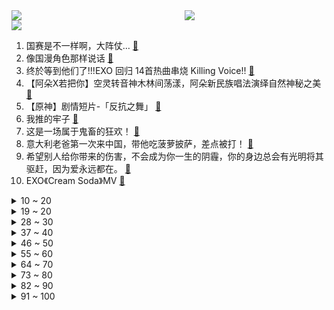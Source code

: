 <div >
	<a style="float:left;width:55%;" href = "https://github.com/anuraghazra/github-readme-stats">
	 <img src = "https://github-readme-stats.vercel.app/api?username=iuuuuuaena&theme=buefy&show_icons=true"/>
	</a>
	<a  style="float:right;width:45%" href = "https://github.com/anuraghazra/github-readme-stats">
	 <img  src="https://github-readme-stats.vercel.app/api/top-langs/?username=anuraghazra&layout=compact"/>
	</a>
	</div>

[![](https://img.shields.io/badge/jxd-@jxdgogogo.xyz-yellowgreen.svg)](https://www.jxdgogogo.xyz)<br>
1. 国赛是不一样啊，大阵仗… [:link:](//www.bilibili.com/video/BV1eV411T76T) <br>
2. 像国漫角色那样说话 [:link:](//www.bilibili.com/video/BV1As4y1r7Xf) <br>
3. 终於等到他们了!!!EXO 回归 14首热曲串烧 Killing Voice!! [:link:](//www.bilibili.com/video/BV1Uk4y1P7p5) <br>
4. 【阿朵X若把你】空灵转音神木林间荡漾，阿朵新民族唱法演绎自然神秘之美 [:link:](//www.bilibili.com/video/BV1Hg4y1w75g) <br>
5. 【原神】剧情短片-「反抗之舞」 [:link:](//www.bilibili.com/video/BV1BM4y1j7z1) <br>
6. 我推的牢子 [:link:](//www.bilibili.com/video/BV1k94y1q7Ak) <br>
7. 这是一场属于鬼畜的狂欢！ [:link:](//www.bilibili.com/video/BV1eW4y1f7yC) <br>
8. 意大利老爸第一次来中国，带他吃菠萝披萨，差点被打！ [:link:](//www.bilibili.com/video/BV1Kz4y1J7EC) <br>
9. 希望别人给你带来的伤害，不会成为你一生的阴霾，你的身边总会有光明将其驱赶，因为爱永远都在。 [:link:](//www.bilibili.com/video/BV1Xu411j7Yp) <br>
10. EXO《Cream Soda》MV [:link:](//www.bilibili.com/video/BV1fN411m7Rg) <br>
<details>
<summary>10 ~ 20</summary>

11. 你币没了！世界冠军魔术师vs高速摄影机，竟然打平了？ [:link:](//www.bilibili.com/video/BV1BV411T7De) <br>
12. 如何丧得很愉快 [:link:](//www.bilibili.com/video/BV1eP411C7zu) <br>
13. 【罗翔】村民修桥收费被判处寻衅滋事，这件事应该如何看？ [:link:](//www.bilibili.com/video/BV1KX4y1e7cP) <br>
14. 【12306】如何优雅地完成一次火车出行 [:link:](//www.bilibili.com/video/BV1sN411m71t) <br>
15. 遇见这位大爷后，我有点相信赵子龙7进7出的故事了 [:link:](//www.bilibili.com/video/BV1xV411T7SS) <br>
16. 他说要建设祖国的西北，你可以选择摆烂，但请不要给一腔热血的人泼冷水。 [:link:](//www.bilibili.com/video/BV1iW4y1o73v) <br>
17. 你好，可以去你家给你做饭吗？ [:link:](//www.bilibili.com/video/BV1rX4y1e781) <br>
18. 你把屈原包里面了？ [:link:](//www.bilibili.com/video/BV1s94y1B76e) <br>
19. 凯亚和可莉的新衣服！ [:link:](//www.bilibili.com/video/BV1EF41197f8) <br>
</details>
<details>
<summary>19 ~ 20</summary>

20. 《明日方舟》集成战略「探索者的银凇止境」宣传PV · 玩法介绍 [:link:](//www.bilibili.com/video/BV1Qh4y1Z7jV) <br>
21. 《优雅永不过时》 [:link:](//www.bilibili.com/video/BV1hh4y177zq) <br>
22. #比心挑战 [:link:](//www.bilibili.com/video/BV1Uk4y1P7C1) <br>
23. 巴黎防盗小经历？ [:link:](//www.bilibili.com/video/BV18F411977R) <br>
24. 《柯南》离谱！男人为了给美女下毒，自己先喝了一口，而且还没死！ [:link:](//www.bilibili.com/video/BV1b8411D7RL) <br>
25. 我打一盘王者花了2万块是什么体验！6国标2金标混战，公孙离是导演！请了10个职业选手当演员！！ [:link:](//www.bilibili.com/video/BV16V411T7T3) <br>
26. “那天，他盛情地宴请了年少的自己” [:link:](//www.bilibili.com/video/BV1cx4y1o7p6) <br>
27. 太酷炫！无人机操作手，申请出战！ [:link:](//www.bilibili.com/video/BV1mV4y187uV) <br>
28. 哪有男人不会做饭啊！（牙签牛肉） [:link:](//www.bilibili.com/video/BV1PX4y1e7FY) <br>
</details>
<details>
<summary>28 ~ 30</summary>

29. 为什么全世界电力系统都说中文？ [:link:](//www.bilibili.com/video/BV16g4y1w74i) <br>
30. 本来想记录一下吃梦中情瓜的过程 没想到记录到了手残瞬间 哭死 [:link:](//www.bilibili.com/video/BV1dX4y1H7Kn) <br>
31. 《 天 价 水 果 》第六期 [:link:](//www.bilibili.com/video/BV1Yj411Z78w) <br>
32. 他们不是超人，却是我们的超级英雄，向消防员致敬 [:link:](//www.bilibili.com/video/BV1hX4y1e7Td) <br>
33. 奥特曼之日，回归一期！ [:link:](//www.bilibili.com/video/BV1nM4y1x76q) <br>
34. 我把海绵宝宝家洗了个底朝天，太舒爽了！ [:link:](//www.bilibili.com/video/BV1FX4y1v77p) <br>
35. 好火的酱蟹 韩国人好爱吃生肉 [:link:](//www.bilibili.com/video/BV1cx4y1o7Ej) <br>
36. 英国艺术家Chris Wood通过棱镜之光从二向色玻璃获得灵感，运用折射原理进行光雕塑创作，使光影与色彩完美重合搭配美轮美奂！ [:link:](//www.bilibili.com/video/BV1xW4y1o77k) <br>
37. 猫德学院大战狮子猫家族之断其左臂黄狸花斩其右臂了几个爪 [:link:](//www.bilibili.com/video/BV1LM4y1x7XT) <br>
</details>
<details>
<summary>37 ~ 40</summary>

38. “WOW，饭太稀，BABY” [:link:](//www.bilibili.com/video/BV1Xz4y1E7so) <br>
39. 东 汉 工 业 革 命 [:link:](//www.bilibili.com/video/BV1TX4y1e72J) <br>
40. 【暗区突围周年版本PV】北山袭击：两大首领北山对决！ [:link:](//www.bilibili.com/video/BV11g4y1w7AN) <br>
41. 天灯伴月明 长风传心意 念念都不忘 岁岁皆平安 [:link:](//www.bilibili.com/video/BV1zj411Z7kN) <br>
42. “ 我 只 要 我 的 蝴 蝶 ” [:link:](//www.bilibili.com/video/BV1JF41197a5) <br>
43. 放松一下吧 [:link:](//www.bilibili.com/video/BV1oa4y1F7Yf) <br>
44. 【动物配音】别跑了快停一下啊啊啊啊啊啊啊啊啊 [:link:](//www.bilibili.com/video/BV12s4y167Ph) <br>
45. 下次我不穿拖鞋来了，看她怎么办 [:link:](//www.bilibili.com/video/BV1uk4y1N7xX) <br>
46. 决战垓下|| 霸王与兵仙的巅峰对决，力拔山兮气盖世的时代终章 [:link:](//www.bilibili.com/video/BV1Tj411Z7Ts) <br>
</details>
<details>
<summary>46 ~ 50</summary>

47. 二次元的世界 VS 三次元的世界 [:link:](//www.bilibili.com/video/BV1bz4y1J797) <br>
48. 【硬核】中学生自制液体火箭发动机热试车成功！ [:link:](//www.bilibili.com/video/BV1NX4y1v7Q5) <br>
49. 全球高温连破纪录！蒸笼、烤肉，你选哪一个？ [:link:](//www.bilibili.com/video/BV1fV411K71R) <br>
50. ⚡鬼畜能不能回到十年前，我在佛前苦苦求了几千年⚡ [:link:](//www.bilibili.com/video/BV1gz4y177YD) <br>
51. 富二代粘粘终究被现实打败 [:link:](//www.bilibili.com/video/BV1CP411C7tg) <br>
52. 论良心果农我目前只服许昌，这么努力的商贩我一定全力以赴帮！ [:link:](//www.bilibili.com/video/BV1EX4y1e7Sd) <br>
53. 男孩儿只用了5块钱、却买来了一辈子的友谊，这个故事太治愈励志了。 [:link:](//www.bilibili.com/video/BV1DF411X7bT) <br>
54. 抓一只国漫的蓝发猫娘！她的尾巴还会摇诶！是真的！ [:link:](//www.bilibili.com/video/BV1Rs4y167M2) <br>
55. 【EXO】EXO《Cream Soda》Dance Practice [:link:](//www.bilibili.com/video/BV11h4y1Z7GK) <br>
</details>
<details>
<summary>55 ~ 60</summary>

56. 顶级恶魔人玩家，能从17人手中逃脱么？【乔尔的饥荒大乱斗】第一期可能也是最后一期 [:link:](//www.bilibili.com/video/BV1bz4y1J7hN) <br>
57. 原神☆FES 活动PV [:link:](//www.bilibili.com/video/BV1W8411D7J3) <br>
58. 连环整蛊！假装在丈母娘面前被女友一巴掌拍出鼻血…都急眼了！ [:link:](//www.bilibili.com/video/BV12k4y1P7AA) <br>
59. 【TF家族】《九九八十一（one last time）》第一集：2023，13。 [:link:](//www.bilibili.com/video/BV1j14y1d7M6) <br>
60. 【WLOP】“我走过万水千山，邂逅了无数美丽与丑陋的灵魂，只为寻找一个留在这个世界上的理由。”【动态壁纸】 [:link:](//www.bilibili.com/video/BV1Aj411Z7N9) <br>
61. 小伙骑行去欧洲，路途遥远要克服很多困难，找个破屋住都很开心 [:link:](//www.bilibili.com/video/BV19j411o7BZ) <br>
62. 这个世界是被设计好的，我们只是其中的一枚棋子，电影《楚门的世界》 [:link:](//www.bilibili.com/video/BV1xa4y1F7UR) <br>
63. 墨子：草里四个小丑 [:link:](//www.bilibili.com/video/BV1Qh4y1Z76j) <br>
64. 超级大的大王具足虫来了，用秘制蒜蓉烤它，会翻车吗？ [:link:](//www.bilibili.com/video/BV1gm4y1E78g) <br>
</details>
<details>
<summary>64 ~ 70</summary>

65. 日本最便宜的挂壁烧鸟，一串只卖1.5元？！ [:link:](//www.bilibili.com/video/BV1Ts4y1r7sj) <br>
66. 玉麒麟包场蹦极！经费爆炸，茄子的结局竟然是... [:link:](//www.bilibili.com/video/BV1tF411R7LH) <br>
67. “拦寇”小黑瓶！海南警方“高奢”普法好上头，网友：买不到，根本买不到 [:link:](//www.bilibili.com/video/BV1Wj411Z7Bf) <br>
68. 新同学 [:link:](//www.bilibili.com/video/BV1L14y1d7T7) <br>
69. 【老番茄】史上最骚杀手(番外篇④) [:link:](//www.bilibili.com/video/BV17V411u7Li) <br>
70. 不同段位的化妆师都是如何化妆的？你都遇到哪个段位的化妆师？ [:link:](//www.bilibili.com/video/BV1G8411D7HV) <br>
71. 见过椅子三杀吗？直播多年最离谱的意外事件！ [:link:](//www.bilibili.com/video/BV1Jh4y1j7Bz) <br>
72. 粉丝突破一百万，我又在摆坝坝宴了 [:link:](//www.bilibili.com/video/BV1dF411R7uZ) <br>
73. 谨防骗局 [:link:](//www.bilibili.com/video/BV1jm4y1E7kp) <br>
</details>
<details>
<summary>73 ~ 80</summary>

74. 我宁愿痛苦，也不要麻木！ [:link:](//www.bilibili.com/video/BV1bj411Z7b1) <br>
75. “短短二十七秒，就能征服你手中的三连” [:link:](//www.bilibili.com/video/BV1dz4y1j76b) <br>
76. 假如坐时光机采访圣贤王阳明～ [:link:](//www.bilibili.com/video/BV1Xz4y1E7cF) <br>
77. 一口气看完『生化危机』全系列！6万字爽看12部的故事 [:link:](//www.bilibili.com/video/BV1fg4y1c7Si) <br>
78. 花上30元，你可以在这里做一次“艺术家” 。艺术并不是无价，是生活无价。 [:link:](//www.bilibili.com/video/BV1Uk4y1K7nj) <br>
79. 华佗之死另有玄机？ [:link:](//www.bilibili.com/video/BV1gN411U7WK) <br>
80. 【NMIXX】 "Party O'Clock" M/V [:link:](//www.bilibili.com/video/BV1HP411y7YV) <br>
81. 学会潜水用处很大啊 [:link:](//www.bilibili.com/video/BV1s94y1B7Ap) <br>
82. 我一个已婚天天被追着送包包好有压力啊 [:link:](//www.bilibili.com/video/BV15g4y1w7KA) <br>
</details>
<details>
<summary>82 ~ 90</summary>

83. 看完好轻松，应该是大脑萎缩了 [:link:](//www.bilibili.com/video/BV1Tj411Z7id) <br>
84. 三心女主（1） [:link:](//www.bilibili.com/video/BV1Mx4y1o7B2) <br>
85. 我的世界：非死即伤的四个凶险种子，安利给你的朋友玩！ [:link:](//www.bilibili.com/video/BV1hh4y1E71v) <br>
86. 大错特错的白灼虾做法 [:link:](//www.bilibili.com/video/BV1MP411y7o2) <br>
87. 奶茶联名就好像没有生殖隔离一样 [:link:](//www.bilibili.com/video/BV1xh4y1Z7o7) <br>
88. “付之一炬吧，我贱烂的生命” [:link:](//www.bilibili.com/video/BV1Sg4y1c7nN) <br>
89. 【水果猎人】这是什么果？第二弹！ [:link:](//www.bilibili.com/video/BV19X4y1e779) <br>
90. 平衡最差的游戏！氪3w都得大败而归！这就是三国杀给我的自信！ [:link:](//www.bilibili.com/video/BV1yk4y1P7Yo) <br>
91. 世界名校的学生到底多了解中国？ [:link:](//www.bilibili.com/video/BV1qu411j7r6) <br>
</details>
<details>
<summary>91 ~ 100</summary>

92. 【阿斗】19年前被低估的魔幻大片！吸血鬼为繁衍后代，娶了3个美艳老婆，却诞下无数死婴！《范海辛》 [:link:](//www.bilibili.com/video/BV1fF411R7NA) <br>
93. 教你如何花3000块买下02年的东南菱帅，再把它打造成了三菱EVO4代，全过程教学视频，收藏好， 跟着节奏你也可以亲手打造好一台车老车。 [:link:](//www.bilibili.com/video/BV1Wa4y1F7JF) <br>
94. 很6的一个商家，祝你生意兴隆！ [:link:](//www.bilibili.com/video/BV1tj411Z74U) <br>
95. 收割四款世界级辣片挑战，直接一波带走 [:link:](//www.bilibili.com/video/BV1Vs4y1r7KK) <br>
96. 有了这个最“贵”安全帽，骑车也能做街上最靓的仔！ [:link:](//www.bilibili.com/video/BV1YP411C7UZ) <br>
97. 寒冰：忘关了也算开吗？ [:link:](//www.bilibili.com/video/BV1dg4y1w7fp) <br>
98. 白衣神仙？看好了，这才是中国神仙该有的样子。 [:link:](//www.bilibili.com/video/BV1C94y1q7n8) <br>
99. 【明日方舟】剿灭“灰暗泥沼”低配平民攻略！操作轻松+语音详解的愉悦攻略！《明日方舟》|魔法Zc目录 [:link:](//www.bilibili.com/video/BV1E94y1B77C) <br>
100. 走进非洲贫民窟，里面场面太震撼，为何大家还要抢着进去住？ [:link:](//www.bilibili.com/video/BV1ia4y1F7eu) <br>
</details>
